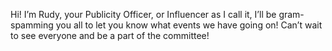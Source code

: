Hi! I’m Rudy, your Publicity Officer, or Influencer as I call it, I’ll be gram-spamming you all to let you know what events we have going on! Can’t wait to see everyone and be a part of the committee!